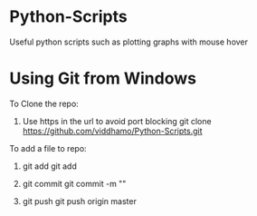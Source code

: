 # Python-Scripts
Useful python scripts such as plotting graphs with mouse hover

# Using Git from Windows
To Clone the repo:
1. Use https in the url to avoid port blocking
	git clone https://github.com/viddhamo/Python-Scripts.git

To add a file to repo:
1. git add
	git add <FileName>
	
2. git commit
	git commit -m "<comment>"
	
3. git push
	git push origin master
	